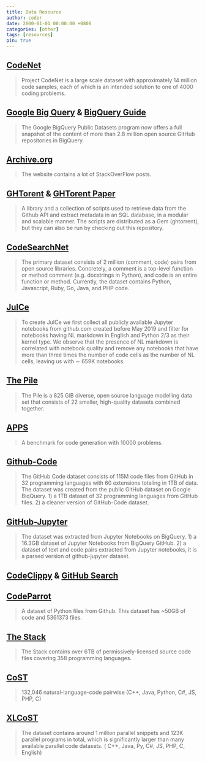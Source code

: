 ```yaml
---
title: Data Resource
author: coder
date: 2000-01-01 00:00:00 +0800
categories: [other]
tags: [resources]
pin: true
---
```

## [CodeNet](https://github.com/IBM/Project_CodeNet)
> Project CodeNet is a large scale dataset with approximately 14 million code samples, each of which is an intended solution to one of 4000 coding problems.

## [Google Big Query](https://cloud.google.com/blog/topics/public-datasets/github-on-bigquery-analyze-all-the-open-source-code) & [BigQuery Guide](https://github.com/wasiahmad/PLBART/blob/main/data/bigquery_guide.pdf)
> The Google BigQuery Public Datasets program now offers a full snapshot of the content of more than 2.8 million open source GitHub repositories in BigQuery.

## [Archive.org](https://archive.org/download/stackexchange)
> The website contains a lot of StackOverFlow posts.

## [GHTorent](https://github.com/gousiosg/github-mirror) & [GHTorent Paper](https://gousios.org/pub/ghtorrent-dataset-toolsuite.pdf)
> A library and a collection of scripts used to retrieve data from the Github API and extract metadata in an SQL database, in a modular and scalable manner. The scripts are distributed as a Gem (ghtorrent), but they can also be run by checking out this repository.

## [CodeSearchNet](https://github.com/github/CodeSearchNet)
> The primary dataset consists of 2 million (comment, code) pairs from open source libraries. Concretely, a comment is a top-level function or method comment (e.g. docstrings in Python), and code is an entire function or method. Currently, the dataset contains Python, Javascript, Ruby, Go, Java, and PHP code.

## [JuICe](https://github.com/rajasagashe/juice)
> To create JuICe we first collect all publicly available Jupyter notebooks from github.com created before May 2019 and filter for notebooks having NL markdown in English and Python 2/3 as their kernel type. We observe that the presence of NL markdown is correlated with notebook quality and remove any notebooks that have more than three times the number of code cells as the number of NL cells, leaving us with ∼ 659K notebooks.

## [The Pile](https://pile.eleuther.ai/)
> The Pile is a 825 GiB diverse, open source language modelling data set that consists of 22 smaller, high-quality datasets combined together.

## [APPS](https://huggingface.co/datasets/codeparrot/apps)
> A benchmark for code generation with 10000 problems.

## [Github-Code](https://huggingface.co/datasets/codeparrot/github-code)
> The GitHub Code dataset consists of 115M code files from GitHub in 32 programming languages with 60 extensions totaling in 1TB of data. The dataset was created from the public GitHub dataset on Google BiqQuery. 1) a 1TB dataset of 32 programming languages from GitHub files. 2) a cleaner version of GitHub-Code dataset.

## [GitHub-Jupyter](https://huggingface.co/datasets/codeparrot/github-jupyter)
> The dataset was extracted from Jupyter Notebooks on BigQuery. 1) a 16.3GB dataset of Jupyter Notebooks from BigQuery GitHub. 2) a dataset of text and code pairs extracted from Jupyter notebooks, it is a parsed version of github-jupyter dataset.

## [CodeClippy](https://the-eye.eu/public/AI/training_data/code_clippy_data/code_clippy_dedup_data/) & [GitHub Search](https://seart-ghs.si.usi.ch/)

## [CodeParrot](https://huggingface.co/datasets/codeparrot/codeparrot-clean-train)
> A dataset of Python files from Github. This dataset has ~50GB of code and 5361373 files.

## [The Stack](https://huggingface.co/datasets/bigcode/the-stack)
> The Stack contains over 6TB of permissively-licensed source code files covering 358 programming languages. 

## [CoST](https://github.com/reddy-lab-code-research/MuST-CoST)
> 132,046 natural-language-code pairwise (C++, Java, Python, C#, JS, PHP, C)

## [XLCoST](https://github.com/reddy-lab-code-research/XLCoST)
> The dataset contains around 1 million parallel snippets and 123K parallel programs in total, which is significantly larger than many available parallel code datasets. ( C++, Java, Py, C#, JS, PHP, C, English)
